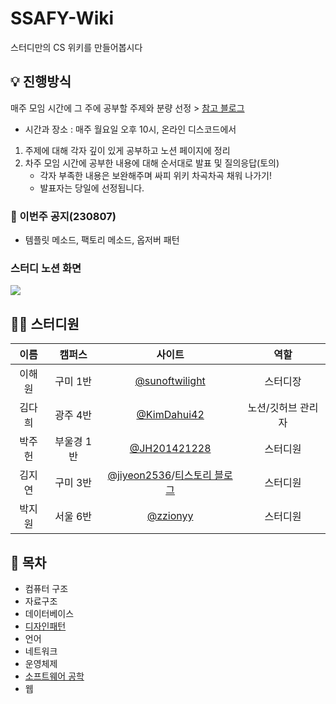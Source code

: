 # SSAFY-Wiki
스터디만의 CS 위키를 만들어봅시다
## 💡 진행방식
매주 모임 시간에 그 주에 공부할 주제와 분량 선정 > [참고 블로그](https://gyoogle.dev/blog/)

- 시간과 장소 : 매주 월요일 오후 10시, 온라인 디스코드에서
1.  주제에 대해 각자 깊이 있게 공부하고 노션 페이지에 정리
2.  차주 모임 시간에 공부한 내용에 대해 순서대로 발표 및 질의응답(토의)
    - 각자 부족한 내용은 보완해주며 싸피 위키 차곡차곡 채워 나가기!
    - 발표자는 당일에 선정됩니다.
### 📢 이번주 공지(230807)
- 템플릿 메소드, 팩토리 메소드, 옵저버 패턴
### 스터디 노션 화면
<img src="src/images/스터디-화면-캡쳐">

## 👩‍🚀 스터디원
|이름|캠퍼스|사이트|역할|
|:--:|:--:|:--:|:--:|
|이해원|구미 1반|[@sunoftwilight](https://github.com/sunoftwilight)|스터디장|
|김다희|광주 4반|[@KimDahui42](https://github.com/KimDahui42)|노션/깃허브 관리자|
|박주헌|부울경 1반|[@JH201421228](https://github.com/JH201421228)|스터디원|
|김지연|구미 3반|[@jiyeon2536](https://github.com/jiyeon2536)/[티스토리 블로그](https://timedilation.tistory.com/)|스터디원|
|박지원|서울 6반|[@zzionyy](https://github.com/zzionyy)|스터디원|
## 📜 목차
* 컴퓨터 구조<!--[컴퓨터 구조](Computer-Architecture)-->
* 자료구조<!--[자료구조](Data-Structure)-->
* 데이터베이스<!--[데이터베이스](Database)-->
* [디자인패턴](Design-Pattern)
* 언어<!--[언어](Language)-->
* 네트워크 <!--[네트워크](Network)-->
* 운영체제<!--[운영체제](Operating-System)-->
* [소프트웨어 공학](Software-Engineering)
* 웹 <!--[웹](Web)-->
